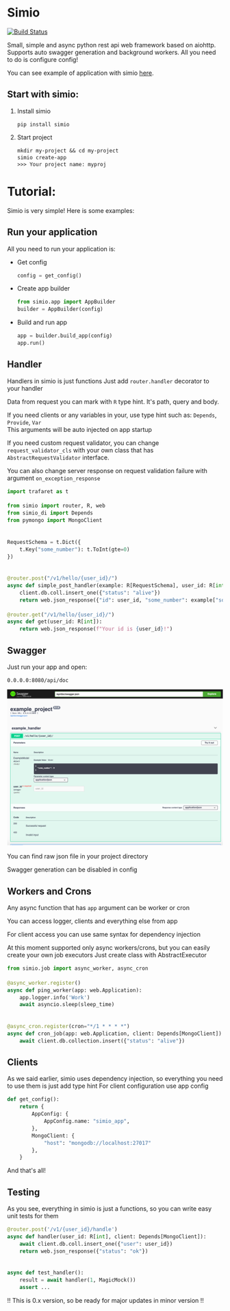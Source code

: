 # Simio
[![Build Status](https://travis-ci.com/RB387/Simio.svg?branch=main)](https://travis-ci.com/RB387/Simio)  

Small, simple and async python rest api web framework based on aiohttp.
Supports auto swagger generation and background workers. All you need to do is configure config!  

You can see example of application with simio [here](https://github.com/RB387/Simio-app-example).  
## Start with simio:
1. Install simio
    ```
    pip install simio
    ```
2. Start project
    ```
    mkdir my-project && cd my-project
    simio create-app
    >>> Your project name: myproj
    ```

# Tutorial:
Simio is very simple! Here is some examples:
## Run your application
All you need to run your application is:
* Get config
    ```python
    config = get_config()
    ```
* Create app builder
    ```python
    from simio.app import AppBuilder
    builder = AppBuilder(config)
    ```
* Build and run app
    ```python
    app = builder.build_app(config)
    app.run()
    ```
## Handler
Handlers in simio is just functions
Just add `router.handler` decorator to your handler  

Data from request you can mark with `R` type hint. It's path, query and body.  

If you need clients or any variables in your, use type hint such as: `Depends`, `Provide`, `Var`  
This arguments will be auto injected on app startup


If you need custom request validator, you can change `request_validator_cls`
with your own class that has `AbstractRequestValidator` interface.

You can also change server response on request validation failure with argument `on_exception_response`

```python
import trafaret as t

from simio import router, R, web
from simio_di import Depends
from pymongo import MongoClient


RequestSchema = t.Dict({
    t.Key("some_number"): t.ToInt(gte=0)
})


@router.post("/v1/hello/{user_id}/")
async def simple_post_handler(example: R[RequestSchema], user_id: R[int], client: Depends[MongoClient]):
    client.db.coll.insert_one({"status": "alive"})
    return web.json_response({"id": user_id, "some_number": example["some_number"],})

@router.get("/v1/hello/{user_id}/")
async def get(user_id: R[int]):
    return web.json_response(f"Your id is {user_id}!")
```

## Swagger
Just run your app and open:
```
0.0.0.0:8080/api/doc
```
![Example of swagger](https://raw.githubusercontent.com/RB387/Simio/main/git_images/swagger.png)
  
You can find raw json file in your project directory

Swagger generation can be disabled in config

## Workers and Crons
Any async function that has `app` argument can be worker or cron

You can access logger, clients and everything else from app

For client access you can use same syntax for dependency injection

At this moment supported only async workers/crons, but you can easily create your own job executors
Just create class with AbstractExecutor
 
```python
from simio.job import async_worker, async_cron

@async_worker.register()
async def ping_worker(app: web.Application):
    app.logger.info('Work')
    await asyncio.sleep(sleep_time)


@async_cron.register(cron="*/1 * * * *")
async def cron_job(app: web.Application, client: Depends[MongoClient]):
    await client.db.collection.insert({"status": "alive"})
```

## Clients
As we said earlier, simio uses dependency injection, so everything you need to use them is just add type hint
For client configuration use app config
```python
def get_config():
    return {
        AppConfig: {
            AppConfig.name: "simio_app",
        },
        MongoClient: {
            "host": "mongodb://localhost:27017"
        },
    }
```
And that's all!

## Testing
As you see, everything in simio is just a functions, so you can write easy unit tests for them

```python
@router.post('/v1/{user_id}/handle')
async def handler(user_id: R[int], client: Depends[MongoClient]):
    await client.db.coll.insert_one({"user": user_id})
    return web.json_response({"status": "ok"})


async def test_handler():
    result = await handler(1, MagicMock())
    assert ...
```

!! This is 0.x version, so be ready for major updates in minor version !!